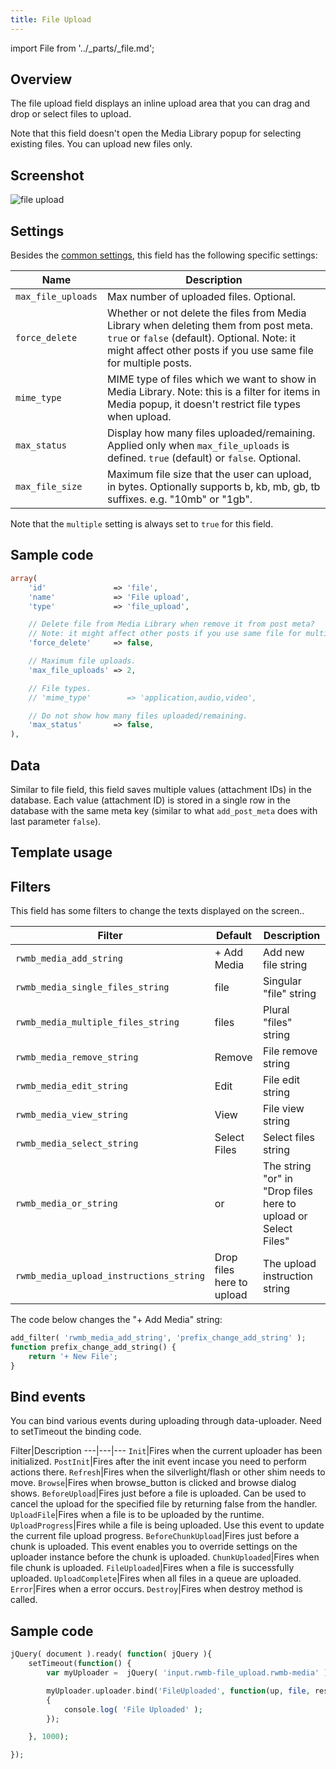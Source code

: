```yaml
---
title: File Upload
---
```


import File from '../_parts/_file.md';

## Overview

The file upload field displays an inline upload area that you can drag and drop or select files to upload.

Note that this field doesn't open the Media Library popup for selecting existing files. You can upload new files only.

## Screenshot

![file upload](https://i.imgur.com/yGNNhOg.png)

## Settings

Besides the [common settings](/creating-fields-with-code/#field-settings), this field has the following specific settings:

Name | Description
--- | ---
`max_file_uploads` | Max number of uploaded files. Optional.
`force_delete` | Whether or not delete the files from Media Library when deleting them from post meta. `true` or `false` (default). Optional. Note: it might affect other posts if you use same file for multiple posts.
`mime_type` | MIME type of files which we want to show in Media Library. Note: this is a filter for items in Media popup, it doesn't restrict file types when upload.
`max_status` | Display how many files uploaded/remaining. Applied only when `max_file_uploads` is defined. `true` (default) or `false`. Optional.
`max_file_size` | Maximum file size that the user can upload, in bytes. Optionally supports b, kb, mb, gb, tb suffixes. e.g. "10mb" or "1gb".

Note that the `multiple` setting is always set to `true` for this field.

## Sample code

```php
array(
    'id'               => 'file',
    'name'             => 'File upload',
    'type'             => 'file_upload',

    // Delete file from Media Library when remove it from post meta?
    // Note: it might affect other posts if you use same file for multiple posts
    'force_delete'     => false,

    // Maximum file uploads.
    'max_file_uploads' => 2,

    // File types.
    // 'mime_type'        => 'application,audio,video',

    // Do not show how many files uploaded/remaining.
    'max_status'       => false,
),
```

## Data

Similar to file field, this field saves multiple values (attachment IDs) in the database. Each value (attachment ID) is stored in a single row in the database with the same meta key (similar to what `add_post_meta` does with last parameter `false`).

## Template usage

<File />

## Filters

This field has some filters to change the texts displayed on the screen..

Filter|Default|Description
---|---|---
`rwmb_media_add_string`|+ Add Media|Add new file string
`rwmb_media_single_files_string`|file|Singular "file" string
`rwmb_media_multiple_files_string`|files|Plural "files" string
`rwmb_media_remove_string`|Remove|File remove string
`rwmb_media_edit_string`|Edit|File edit string
`rwmb_media_view_string`|View|File view string
`rwmb_media_select_string`|Select Files|Select files string
`rwmb_media_or_string`|or|The string "or" in "Drop files here to upload or Select Files"
`rwmb_media_upload_instructions_string`|Drop files here to upload|The upload instruction string

The code below changes the "+ Add Media" string:

```php
add_filter( 'rwmb_media_add_string', 'prefix_change_add_string' );
function prefix_change_add_string() {
    return '+ New File';
}
```
## Bind events

You can bind various events during uploading through data-uploader. Need to setTimeout the binding code.

Filter|Description
---|---|---
`Init`|Fires when the current uploader has been initialized.
`PostInit`|Fires after the init event incase you need to perform actions there.
`Refresh`|Fires when the silverlight/flash or other shim needs to move.
`Browse`|Fires when browse_button is clicked and browse dialog shows.
`BeforeUpload`|Fires just before a file is uploaded. Can be used to cancel the upload for the specified file by returning false from the handler.
`UploadFile`|Fires when a file is to be uploaded by the runtime.
`UploadProgress`|Fires while a file is being uploaded. Use this event to update the current file upload progress.
`BeforeChunkUpload`|Fires just before a chunk is uploaded. This event enables you to override settings on the uploader instance before the chunk is uploaded.
`ChunkUploaded`|Fires when file chunk is uploaded.
`FileUploaded`|Fires when a file is successfully uploaded.
`UploadComplete`|Fires when all files in a queue are uploaded.
`Error`|Fires when a error occurs.
`Destroy`|Fires when destroy method is called.

## Sample code

```php
jQuery( document ).ready( function( jQuery ){
    setTimeout(function() {
        var myUploader =  jQuery( 'input.rwmb-file_upload.rwmb-media' ).data('uploader');

        myUploader.uploader.bind('FileUploaded', function(up, file, res)
        {
            console.log( 'File Uploaded' );
        });

    }, 1000);

});
```